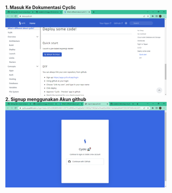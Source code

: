 **1. Masuk Ke Dokumentasi Cyclic**
![gmb01](https://github.com/Afifa9/tekn-cloud-computing/blob/f2d70d797ad86b62bc40d3a62470e5b85707ccb9/minggu-03/Gambar/01.png)
**2. Signup menggunakan Akun github**
![gmb01](https://github.com/Afifa9/tekn-cloud-computing/blob/f2d70d797ad86b62bc40d3a62470e5b85707ccb9/minggu-03/Gambar/02.png)

